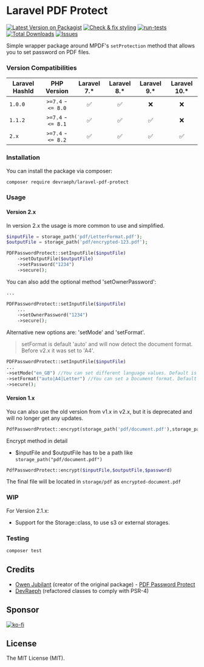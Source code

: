 # Laravel PDF Protect

[![Latest Version on Packagist](https://img.shields.io/packagist/v/devraeph/laravel-pdf-protect.svg?style=flat-square)](https://packagist.org/packages/devraeph/laravel-pdf-protect)
[![Check & fix styling](https://github.com/DevRaeph/laravel-pdf-protect/actions/workflows/php-cs-fixer.yml/badge.svg)](https://github.com/DevRaeph/laravel-pdf-protect/actions/workflows/php-cs-fixer.yml)
[![run-tests](https://github.com/DevRaeph/laravel-pdf-protect/actions/workflows/run-tests.yml/badge.svg)](https://github.com/DevRaeph/laravel-pdf-protect/actions/workflows/run-tests.yml)
[![Total Downloads](https://img.shields.io/packagist/dt/devraeph/laravel-pdf-protect.svg?style=flat-square)](https://packagist.org/packages/devraeph/laravel-pdf-protect)
[![Issues]](https://github.com/DevRaeph/laravel-pdf-protect/issues)

Simple wrapper package around MPDF's `setProtection` method that allows you to set password on PDF files.

### Version Compatibilities

| Laravel HashId 	 |         PHP Version      	         |   Laravel 7.*    	   |          Laravel 8.*    	           |          Laravel 9.*    	           |  Laravel 10.*    	   |
|------------------|:----------------------------------:|:--------------------:|:-----------------------------------:|:-----------------------------------:|:--------------------:|
| `1.0.0`     	    | `>=7.4` - `<= 8.0`               	 |  :white_check_mark:  | :white_check_mark:                	 |        :x:                	         | :x:                	 |
| `1.1.2`     	    | `>=7.4` - `<= 8.1`               	 |  :white_check_mark:  | :white_check_mark:                	 |      :white_check_mark:      	      | :x:                	 |
| `2.x`     	      |      `>=7.4` - `<= 8.2`    	       | :white_check_mark: 	 |        :white_check_mark: 	         |        :white_check_mark: 	         | :white_check_mark:	  |

### Installation

You can install the package via composer:

```bash
composer require devraeph/laravel-pdf-protect
```

### Usage

#### Version 2.x
In version 2.x the usage is more common to use and simplified. 

```php
$inputFile = storage_path('pdf/LetterFormat.pdf');
$outputFile = storage_path('pdf/encrypted-123.pdf');

PDFPasswordProtect::setInputFile($inputFile)
    ->setOutputFile($outputFile)
    ->setPassword("1234")
    ->secure();
```

You can also add the optional method 'setOwnerPassword':
```php
...

PDFPasswordProtect::setInputFile($inputFile)
    ...
    ->setOwnerPassword("1234")
    ->secure();
```

Alternative new options are: 'setMode' and 'setFormat'.
>setFormat is default 'auto' and will now detect the document format.
> Before v2.x it was set to 'A4'.
```php
PDFPasswordProtect::setInputFile($inputFile)
...
->setMode("en_GB") //You can set different language values. Default is utf-8
->setFormat("auto|A4|Letter") //You can set a Document format. Default is auto.
->secure();
```

#### Version 1.x
You can also use the old version from v1.x in v2.x, but it is 
deprecated and will no longer get any updates.
```php
PdfPasswordProtect::encrypt(storage_path('pdf/document.pdf'),storage_path('pdf/'.'encrypted-documented.pdf'),'janedoe');
```
Encrypt method in detail
* $inputFile and $outputFile has to be a path like `storage_path("pdf/document.pdf")`
```php
PdfPasswordProtect::encrypt($inputFile,$outputFile,$password)
```

The final file will be located in `storage/pdf` as `encrypted-document.pdf`

### WIP
For Version 2.1.x: 
- Support for the Storage::class, to use s3 or external storages.

### Testing

```bash
composer test
```

## Credits

- [Owen Jubilant](https://github.com/Owen-oj) (creator of the original package) - [PDF Password Protect](https://github.com/Owen-oj/pdf-password-protect)
- [DevRaeph](https://github.com/devraeph) (refactored classes to comply with PSR-4)

## Sponsor
[![ko-fi](https://ko-fi.com/img/githubbutton_sm.svg)](https://ko-fi.com/A0A3E29FS)

## License
The MIT License (MIT).

[Issues]: https://img.shields.io/github/issues/DevRaeph/laravel-pdf-protect
